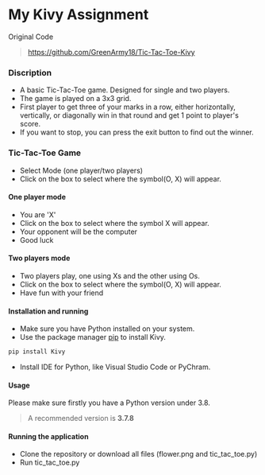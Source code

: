 # My Kivy Assignment

Original Code
> https://github.com/GreenArmy18/Tic-Tac-Toe-Kivy


### Discription
- A basic Tic-Tac-Toe game. Designed for single and two players.
- The game is played on a 3x3 grid.
- First player to get three of your marks in a row, either horizontally, vertically, or diagonally win in that round and get 1 point to player's score.
- If you want to stop, you can press the exit button to find out the winner.

### Tic-Tac-Toe Game
- Select Mode (one player/two players)
- Click on the box to select where the symbol(O, X) will appear.

#### One player mode
- You are 'X'
- Click on the box to select where the symbol X will appear.
- Your opponent will be the computer
- Good luck

#### Two players mode
 - Two players play, one using Xs and the other using Os.
 - Click on the box to select where the symbol(O, X) will appear.
 - Have fun with your friend

#### Installation and running
- Make sure you have Python installed on your system.
- Use the package manager [pip](https://pip.pypa.io/en/stable/) to install Kivy.

```bash
pip install Kivy
```
- Install IDE for Python, like Visual Studio Code or PyChram.

#### Usage
Please make sure firstly you have a Python version under 3.8.
> A recommended version is **3.7.8**

#### Running the application
  - Clone the repository or download all files (flower.png and tic_tac_toe.py)
  - Run tic_tac_toe.py